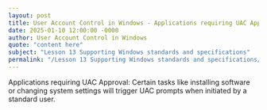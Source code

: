 ```yaml
---
layout: post
title: User Account Control in Windows - Applications requiring UAC Approval
date: 2025-01-10 12:00:00 -0000
author: User Account Control in Windows
quote: "content here"
subject: "Lesson 13 Supporting Windows standards and specifications"
permalink: "/Lesson 13 Supporting Windows standards and specifications/User Account Control in Windows/User Account Control in Windows - Applications requiring UAC Approval"
---
```


Applications requiring UAC Approval: Certain tasks like installing software or changing system settings will trigger UAC prompts when initiated by a standard user.
